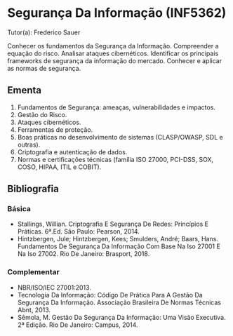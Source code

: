 # Segurança Da Informação (INF5362)

Tutor(a): Frederico Sauer

Conhecer os fundamentos da Segurança da Informação. Compreender a equação do risco. Analisar ataques cibernéticos. Identificar os principais frameworks de segurança da informação do mercado. Conhecer e aplicar as normas de segurança.

## Ementa

1. Fundamentos de Segurança: ameaças, vulnerabilidades e impactos.
2. Gestão do Risco.
3. Ataques cibernéticos.
4. Ferramentas de proteção.
5. Boas práticas no desenvolvimento de sistemas (CLASP/OWASP, SDL e outras).
6. Criptografia e autenticação de dados.
7. Normas e certificações técnicas (família ISO 27000, PCI-DSS, SOX, COSO, HIPAA, ITIL e COBIT).

## Bibliografia

### Básica

- Stallings, Willian. Criptografia E Segurança De Redes: Princípios E Práticas. 6ª.Ed. São Paulo: Pearson, 2014.
- Hintzbergen, Jule; Hintzbergen, Kees; Smulders, André; Baars, Hans. Fundamentos De Segurança Da Informação Com Base Na Iso 27001 E Na Iso 27002. Rio De Janeiro: Brasport, 2018.

### Complementar

- NBR/ISO/IEC 27001:2013.
- Tecnologia Da Informação: Código De Prática Para A Gestão Da Segurança Da Informação. Associação Brasileira De Normas Técnicas Abnt, 2013.
- Sêmola, M. Gestão Da Segurança Da Informação: Uma Visão Executiva. 2ª Edição. Rio De Janeiro: Campus, 2014.
